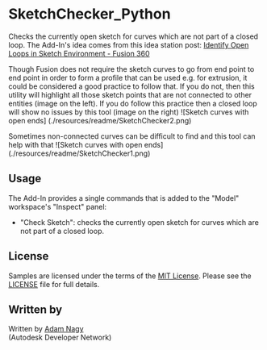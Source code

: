 # SketchChecker_Python
Checks the currently open sketch for curves which are not part of a closed loop. 
The Add-In's idea comes from this idea station post: [Identify Open Loops in Sketch Environment - Fusion 360](http://forums.autodesk.com/t5/fusion-360-ideastation-request-a/identify-open-loops-in-sketch-environment-fusion-360/idi-p/5492164)

Though Fusion does not require the sketch curves to go from end point to end point in order to form a profile that can be used e.g. for extrusion, it could be considered a good practice to follow that. If you do not, then this utility will highlight all those sketch points that are not connected to other entities (image on the left). If you do follow this practice then a closed loop will show no issues by this tool (image on the right)
![Sketch curves with open ends]
(./resources/readme/SketchChecker2.png)

Sometimes non-connected curves can be difficult to find and this tool can help with that
![Sketch curves with open ends]
(./resources/readme/SketchChecker1.png)

## Usage
The Add-In provides a single commands that is added to the "Model" workspace's "Inspect" panel:
- "Check Sketch": checks the currently open sketch for curves which are not part of a closed loop.
 
## License
Samples are licensed under the terms of the [MIT License](http://opensource.org/licenses/MIT). Please see the [LICENSE](LICENSE) file for full details.

## Written by 
Written by [Adam Nagy](http://adndevblog.typepad.com/manufacturing/adam-nagy.html)  <br />
(Autodesk Developer Network)
